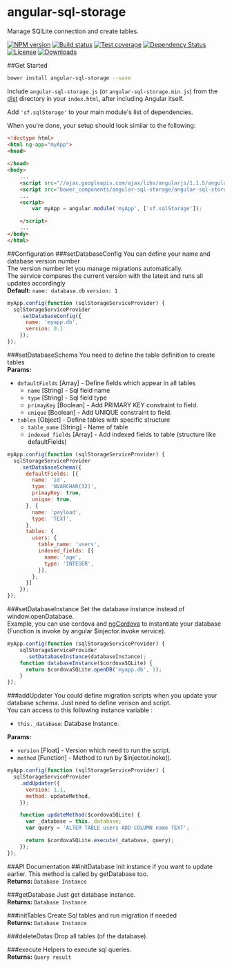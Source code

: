 angular-sql-storage
=====================
Manage SQlLite connection and create tables.

[![NPM version][npm-image]][npm-url]
[![Build status][travis-image]][travis-url]
[![Test coverage][coveralls-image]][coveralls-url]
[![Dependency Status][david-image]][david-url]
[![License][license-image]][license-url]
[![Downloads][downloads-image]][downloads-url]


##Get Started
```bash
bower install angular-sql-storage --save
```
Include `angular-sql-storage.js` (or `angular-sql-storage.min.js`) from the [dist](https://github.com/SimpliField/angular-sql-storage/blob/master/angular-sql-storage.js) directory in your `index.html`, after including Angular itself.

Add `'sf.sqlStorage'` to your main module's list of dependencies.

When you're done, your setup should look similar to the following:

```html
<!doctype html>
<html ng-app="myApp">
<head>
   
</head>
<body>
    ...
    <script src="//ajax.googleapis.com/ajax/libs/angularjs/1.1.5/angular.min.js"></script>
    <script src="bower_components/angular-sql-storage/angular-sql-storage.min.js"></script>
    ...
    <script>
        var myApp = angular.module('myApp', ['sf.sqlStorage']);

    </script>
    ...
</body>
</html>
```
##Configuration
###setDatabaseConfig
You can define your name and database version number<br/>
The version number let you manage migrations automatically.<br/>
The service compares the current version with the latest and runs all updates accordingly<br/>
**Default:** `name: database.db` `version: 1`
```js
myApp.config(function (sqlStorageServiceProvider) {
  sqlStorageServiceProvider
    .setDatabaseConfig({
      name: 'myapp.db',
      version: 0.1
    });
});
```
###setDatabaseSchema
You need to define the table definition to create tables<br/>
**Params:**
- `defaultFields` [Array] - Define fields which appear in all tables
  - `name` [String] - Sql field name
  - `type` [String] - Sql field type
  - `primayKey` [Boolean] - Add PRIMARY KEY constraint to field.
  - `unique` [Boolean] - Add UNIQUE constraint to field.
- `tables` [Object] - Define tables with specific structure
  - `table_name` [String] - Name of table
  - `indexed_fields` [Array] - Add indexed fields to table (structure like defaultFields)
```js
myApp.config(function (sqlStorageServiceProvider) {
  sqlStorageServiceProvider
    .setDatabaseSchema({
      defaultFields: [{
        name: 'id',
        type: 'NVARCHAR(32)',
        primayKey: true,
        unique: true,
      }, {
        name: 'payload',
        type: 'TEXT',
      },
      tables: {
        users: {
          table_name: 'users',
          indexed_fields: [{
            name: 'age',
            type: 'INTEGER',
          }],
        },
      }]
    });
});
```
###setDatabaseInstance
Set the database instance instead of window.openDatabase.<br/>
Example, you can use cordova and [ngCordova](http://ngcordova.com/docs/plugins/sqlite/) to instantiate your database (Function is invoke by angular $injector.invoke service).
```js
myApp.config(function (sqlStorageServiceProvider) {
    sqlStorageServiceProvider
      .setDatabaseInstance(databaseInstance);
    function databaseInstance($cordovaSQLite) {
      return $cordovaSQLite.openDB('myapp.db', 1);
    }
});
```
###addUpdater
You could define migration scripts when you update your database schema. Just need to define verison and script.<br/>
You can access to this following instance variable :
- `this._database`: Database Instance.

**Params:**
- `version` [Float] - Version which need to run the script.
- `method` [Function] - Method to run by $injector.inoke().
```js
myApp.config(function (sqlStorageServiceProvider) {
  sqlStorageServiceProvider
    .addUpdater({
      version: 1.1,
      method: updateMethod,
    });

    function updateMethod($cordovaSQLite) {
      var _database = this._database;
      var query = 'ALTER TABLE users ADD COLUMN name TEXT';

      return $cordovaSQLite.execute(_database, query);
    });
});
```
##API Documentation
##initDatabase
Init instance if you want to update earlier. This method is called by getDatabase too.<br/>
**Returns:** `Database Instance`

###getDatabase
Just get database instance.<br/>
**Returns:** `Database Instance`

###initTables
Create Sql tables and run migration if needed<br/>
**Returns:** `Database Instance`

###deleteDatas
Drop all tables (of the database).

###execute
Helpers to execute sql queries.<br/>
**Returns:** `Query result`

[npm-image]: https://img.shields.io/npm/v/angular-sql-storage.svg?style=flat-square
[npm-url]: https://npmjs.org/package/angular-sql-storage
[travis-image]: https://img.shields.io/travis/SimpliField/angular-sql-storage.svg?style=flat-square
[travis-url]: https://travis-ci.org/SimpliField/angular-sql-storage
[coveralls-image]: https://img.shields.io/coveralls/SimpliField/angular-sql-storage.svg?style=flat-square
[coveralls-url]: https://coveralls.io/r/SimpliField/angular-sql-storage
[david-image]: http://img.shields.io/david/SimpliField/angular-sql-storage.svg?style=flat-square
[david-url]: https://david-dm.org/SimpliField/angular-sql-storage
[license-image]: http://img.shields.io/npm/l/angular-sql-storage.svg?style=flat-square
[license-url]: LICENSE
[downloads-image]: http://img.shields.io/npm/dm/angular-sql-storage.svg?style=flat-square
[downloads-url]: https://npmjs.org/package/angular-sql-storage
